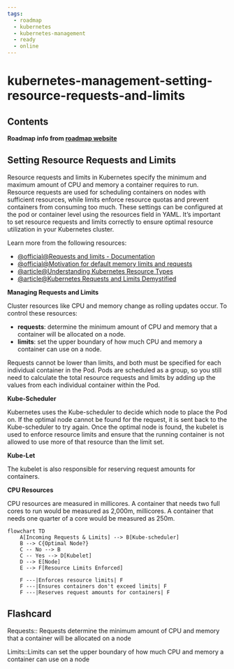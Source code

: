 ```yaml
---
tags:
  - roadmap
  - kubernetes
  - kubernetes-management
  - ready
  - online
---
```


# kubernetes-management-setting-resource-requests-and-limits

## Contents

__Roadmap info from [roadmap website](https://roadmap.sh/kubernetes/resource-management/setting-resource-requests-and-limits)__

## Setting Resource Requests and Limits

Resource requests and limits in Kubernetes specify the minimum and maximum amount of CPU and memory a container requires to run. Resource requests are used for scheduling containers on nodes with sufficient resources, while limits enforce resource quotas and prevent containers from consuming too much. These settings can be configured at the pod or container level using the resources field in YAML. It’s important to set resource requests and limits correctly to ensure optimal resource utilization in your Kubernetes cluster.

Learn more from the following resources:

* [@official@Requests and limits - Documentation](https://kubernetes.io/docs/concepts/configuration/manage-resources-containers/#requests-and-limits)
* [@official@Motivation for default memory limits and requests](https://kubernetes.io/docs/tasks/administer-cluster/manage-resources/memory-default-namespace/#motivation-for-default-memory-limits-and-requests)
* [@article@Understanding Kubernetes Resource Types](https://thenewstack.io/understanding-kubernetes-resource-types/)
* [@article@Kubernetes Requests and Limits Demystified](https://thenewstack.io/kubernetes-requests-and-limits-demystified/)

__Managing Requests and Limits__

Cluster resources like CPU and memory change as rolling updates occur. To control these resources:

* __requests__: determine the minimum amount of CPU and memory that a container will be allocated on
a node.
* __limits__: set the upper boundary of how much CPU and memory a container can use on a node.

Requests cannot be lower than limits, and both must be specified for each individual container in the
Pod. Pods are scheduled as a group, so you still need to calculate the total resource requests and
limits by adding up the values from each individual container within the Pod.

__Kube-Scheduler__

Kubernetes uses the Kube-scheduler to decide which node to place the Pod on. If the optimal node
cannot be found for the request, it is sent back to the Kube-scheduler to try again. Once the optimal
node is found, the kubelet is used to enforce resource limits and ensure that the running container
is not allowed to use more of that resource than the limit set.

__Kube-Let__

The kubelet is also responsible for reserving request amounts for containers.

__CPU Resources__

CPU resources are measured in millicores. A container that needs two full cores to run would be
measured as 2,000m, millicores. A container that needs one quarter of a core would be measured as
250m.

```mermaid
flowchart TD
    A[Incoming Requests & Limits] --> B[Kube-scheduler]
    B --> C{Optimal Node?}
    C -- No --> B
    C -- Yes --> D[Kubelet]
    D --> E[Node]
    E --> F[Resource Limits Enforced]
    
    F ---|Enforces resource limits| F
    F ---|Ensures containers don't exceed limits| F
    F ---|Reserves request amounts for containers| F
```

## Flashcard

Requests:: Requests determine the minimum amount of CPU and memory that a container will be allocated on a node

Limits::Limits can set the upper boundary of how much CPU and memory a container can use on a node
